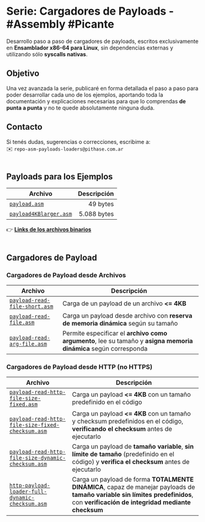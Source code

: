 # Serie: Cargadores de Payloads - #Assembly #Picante

Desarrollo paso a paso de cargadores de payloads, escritos exclusivamente en **Ensamblador x86-64 para Linux**, sin dependencias externas y utilizando sólo **syscalls nativas**.

## Objetivo  

Una vez avanzada la serie, publicaré en forma detallada el paso a paso para poder desarrollar cada uno de los ejemplos, aportando toda la documentación y explicaciones necesarias para que lo comprendas **de punta a punta** y no te quede absolutamente ninguna duda.

## Contacto  

Si tenés dudas, sugerencias o correcciones, escribime a:  
✉️ `repo-asm-payloads-loaders@pithase.com.ar`  
⠀

## Payloads para los Ejemplos  

| Archivo | Descripción |
|---------|------------:|
| [`payload.asm`](https://github.com/Pithase/asm-payloads-loaders/blob/main/payload.asm) | 49 bytes |
| [`payload4KBlarger.asm`](https://github.com/Pithase/asm-payloads-loaders/blob/main/payload4KBlarger.asm) | 5.088 bytes |

👉 **[Links de los archivos binarios](https://github.com/Pithase/asm-payloads-loaders/tree/main/bin)**  
⠀

## Cargadores de Payload  

### Cargadores de Payload desde Archivos  

| Archivo | Descripción |
|---------|-------------|
| [`payload-read-file-short.asm`](https://github.com/Pithase/asm-payloads-loaders/blob/main/payload-read-file-short.asm) | Carga de un payload de un archivo **<= 4KB** |
| [`payload-read-file.asm`](https://github.com/Pithase/asm-payloads-loaders/blob/main/payload-read-file.asm) | Carga un payload desde archivo con **reserva de memoria dinámica** según su tamaño |
| [`payload-read-arg-file.asm`](https://github.com/Pithase/asm-payloads-loaders/blob/main/payload-read-arg-file.asm) | Permite especificar el **archivo como argumento**, lee su tamaño y **asigna memoria dinámica** según corresponda |

### Cargadores de Payload desde HTTP (no HTTPS)  

| Archivo | Descripción |
|---------|-------------|
| [`payload-read-http-file-size-fixed.asm`](https://github.com/Pithase/asm-payloads-loaders/blob/main/payload-read-http-file-size-fixed.asm) | Carga un payload **<= 4KB** con un tamaño predefinido en el código |
| [`payload-read-http-file-size-fixed-checksum.asm`](https://github.com/Pithase/asm-payloads-loaders/blob/main/payload-read-http-file-size-fixed-checksum.asm) | Carga un payload **<= 4KB** con un tamaño y checksum predefinidos en el código, **verificando el checksum** antes de ejecutarlo |
| [`payload-read-http-file-size-dynamic-checksum.asm`](https://github.com/Pithase/asm-payloads-loaders/blob/main/payload-read-http-file-size-dynamic-checksum.asm) | Carga un payload de **tamaño variable**, **sin límite de tamaño** (predefinido en el código) y **verifica el checksum** antes de ejecutarlo |
| [`http-payload-loader-full-dynamic-checksum.asm`](https://github.com/Pithase/asm-payloads-loaders/blob/main/http-payload-loader-full-dynamic-checksum.asm) | Carga un payload de forma **TOTALMENTE DINÁMICA**, capaz de manejar payloads de **tamaño variable sin límites predefinidos**, con **verificación de integridad mediante checksum** |

